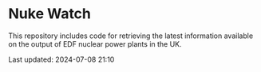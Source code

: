 # Nuke Watch

This repository includes code for retrieving the latest information available on the output of EDF nuclear power plants in the UK.

Last updated: 2024-07-08 21:10